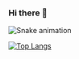 ### Hi there 👋

![Snake animation](https://github.com/FelipeFFS93/FelipeFFS93/blob/output/github-contribution-grid-snake.svg)

[![Top Langs](https://github-readme-stats.vercel.app/api/top-langs/?username=FelipeFFS93&layout=compact)](https://github.com/FelipeFFS93/github-readme-stats)



